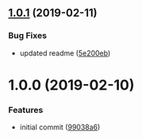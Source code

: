 ## [1.0.1](https://github.com/marklawlor/react-session-hook/compare/v1.0.0...v1.0.1) (2019-02-11)


### Bug Fixes

* updated readme ([5e200eb](https://github.com/marklawlor/react-session-hook/commit/5e200eb))

# 1.0.0 (2019-02-10)


### Features

* initial commit ([99038a6](https://github.com/marklawlor/react-session-hook/commit/99038a6))
